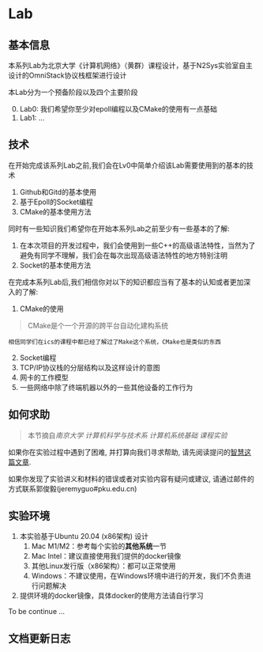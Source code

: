 # Lab

## 基本信息

本系列Lab为北京大学《计算机网络》（黄群）课程设计，基于N2Sys实验室自主设计的OmniStack协议栈框架进行设计

本Lab分为一个预备阶段以及四个主要阶段

0. Lab0: 我们希望你至少对epoll编程以及CMake的使用有一点基础
1. Lab1: ...

## 技术

在开始完成该系列Lab之前,我们会在Lv0中简单介绍该Lab需要使用到的基本的技术

1. Github和Gitd的基本使用
2. 基于Epoll的Socket编程
3. CMake的基本使用方法

同时有一些知识我们希望你在开始本系列Lab之前至少有一些基本的了解:

1. 在本次项目的开发过程中，我们会使用到一些C++的高级语法特性，当然为了避免有同学不理解，我们会在每次出现高级语法特性的地方特别注明
2. Socket的基本使用方法

在完成本系列Lab后,我们相信你对以下的知识都应当有了基本的认知或者更加深入的了解:

1. CMake的使用
> CMake是个一个开源的跨平台自动化建构系统

    相信同学们在ics的课程中都已经了解过了Make这个系统，CMake也是类似的东西
2. Socket编程
3. TCP/IP协议栈的分层结构以及这样设计的意图
4. 网卡的工作模型
5. 一些网络中除了终端机器以外的一些其他设备的工作行为

## 如何求助

> 本节摘自*南京大学 计算机科学与技术系 计算机系统基础 课程实验*

如果你在实验过程中遇到了困难, 并打算向我们寻求帮助, 请先阅读提问的[智慧这篇文章](https://github.com/ryanhanwu/How-To-Ask-Questions-The-Smart-Way/blob/main/README-zh_CN.md).

如果你发现了实验讲义和材料的错误或者对实验内容有疑问或建议, 请通过邮件的方式联系郭俊毅(jeremyguo#pku.edu.cn)

## 实验环境

1. 本实验基于Ubuntu 20.04 (x86架构) 设计
    1. Mac M1/M2：参考每个实验的**其他系统**一节
    2. Mac Intel：建议直接使用我们提供的docker镜像
    3. 其他Linux发行版（x86架构）：都可以正常使用
    4. Windows：不建议使用，在Windows环境中进行的开发，我们不负责进行问题解决
2. 提供环境的docker镜像，具体docker的使用方法请自行学习

To be continue ...

## 文档更新日志


